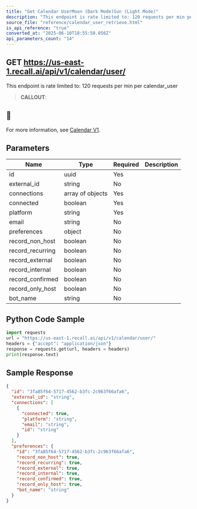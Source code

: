 ```yaml
---
title: "Get Calendar UserMoon (Dark Mode)Sun (Light Mode)"
description: "This endpoint is rate limited to: 120 requests per min per calendar_user"
source_file: "reference/calendar_user_retrieve.html"
is_api_reference: "true"
converted_at: "2025-06-10T18:55:50.056Z"
api_parameters_count: "14"
---
```

## GET https://us-east-1.recall.ai/api/v1/calendar/user/

This endpoint is rate limited to: 120 requests per min per calendar_user

> **CALLOUT**:

## 📘

For more information, see [Calendar V1](/docs/calendar-v1-1.md).
## Parameters

| Name | Type | Required | Description |
| --- | --- | --- | --- |
| id | uuid | Yes |  |
| external_id | string | No |  |
| connections | array of objects | Yes |  |
| connected | boolean | Yes |  |
| platform | string | Yes |  |
| email | string | No |  |
| preferences | object | No |  |
| record_non_host | boolean | No |  |
| record_recurring | boolean | No |  |
| record_external | boolean | No |  |
| record_internal | boolean | No |  |
| record_confirmed | boolean | No |  |
| record_only_host | boolean | No |  |
| bot_name | string | No |  |

## Python Code Sample

```python
import requests
url = "https://us-east-1.recall.ai/api/v1/calendar/user/"
headers = {"accept": "application/json"}
response = requests.get(url, headers = headers)
print(response.text)
```

## Sample Response

```json
{
  "id": "3fa85f64-5717-4562-b3fc-2c963f66afa6",
  "external_id": "string",
  "connections": [
    {
      "connected": true,
      "platform": "string",
      "email": "string",
      "id": "string"
    }
  ],
  "preferences": {
    "id": "3fa85f64-5717-4562-b3fc-2c963f66afa6",
    "record_non_host": true,
    "record_recurring": true,
    "record_external": true,
    "record_internal": true,
    "record_confirmed": true,
    "record_only_host": true,
    "bot_name": "string"
  }
}
```
